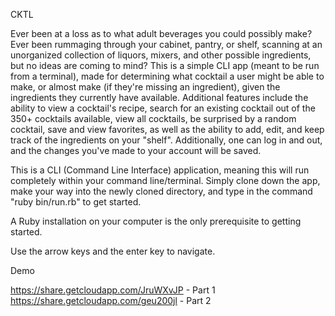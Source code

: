 CKTL

Ever been at a loss as to what adult beverages you could possibly make? Ever been rummaging through your cabinet, pantry, or shelf, scanning at an unorganized collection of liquors, mixers, and other possible ingredients, but no ideas are coming to mind? This is a simple CLI app (meant to be run from a terminal), made for determining what cocktail a user might be able to make, or almost make (if they're missing an ingredient), given the ingredients they currently have available. Additional features include the ability to view a cocktail's recipe, search for an existing cocktail out of the 350+ cocktails available, view all cocktails, be surprised by a random cocktail, save and view favorites, as well as the ability to add, edit, and keep track of the ingredients on your "shelf". Additionally, one can log in and out, and the changes you've made to your account will be saved.

This is a CLI (Command Line Interface) application, meaning this will run completely within your command line/terminal. Simply clone down the app, make your way into the newly cloned directory, and type in the command "ruby bin/run.rb" to get started. 

A Ruby installation on your computer is the only prerequisite to getting started.

Use the arrow keys and the enter key to navigate.

Demo

https://share.getcloudapp.com/JruWXvJP - Part 1
https://share.getcloudapp.com/geu200jl - Part 2
